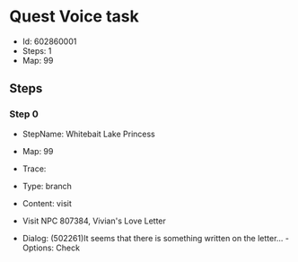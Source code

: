 # Quest Voice task

- Id: 602860001
- Steps: 1
- Map: 99

## Steps

### Step 0
- StepName:  Whitebait Lake Princess
- Map:  99
- Trace:  
- Type:  branch
- Content:  visit
- Visit NPC 807384, Vivian's Love Letter

- Dialog: (502261)It seems that there is something written on the letter... - Options: Check


